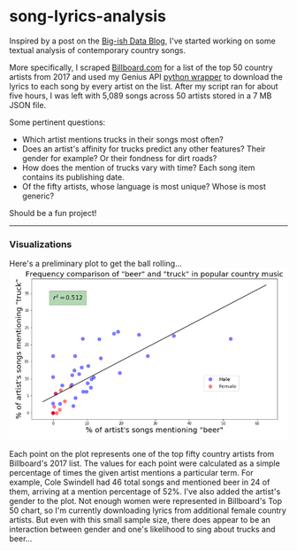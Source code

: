 # song-lyrics-analysis

Inspired by a post on the [Big-ish Data Blog](https://bigishdata.com/2016/10/25/talkin-bout-trucks-beer-and-love-in-country-songs-analyzing-genius-lyrics/), I've started working on some textual analysis of contemporary country songs.

More specifically, I scraped [Billboard.com](https://www.billboard.com/charts/year-end/2017/top-country-artists) for a list of the top 50 country artists from 2017 and used my Genius API [python wrapper](https://github.com/johnwmillr/GeniusLyrics) to download the lyrics to each song by every artist on the list. After my script ran for about five hours, I was left with 5,089 songs across 50 artists stored in a 7 MB JSON file.

Some pertinent questions:
  - Which artist mentions trucks in their songs most often?
  - Does an artist's affinity for trucks predict any other features? Their gender for example? Or their fondness for dirt roads?
  - How does the mention of trucks vary with time? Each song item contains its publishing date.
  - Of the fifty artists, whose language is most unique? Whose is most generic?

Should be a fun project!

---
### Visualizations
Here's a preliminary plot to get the ball rolling...
![beer_and_trucks](FreqPlot_beer_and_truck.png)

Each point on the plot represents one of the top fifty country artists from Billboard's 2017 list. The values for each point were calculated as a simple percentage of times the given artist mentions a particular term. For example, Cole Swindell had 46 total songs and mentioned beer in 24 of them, arriving at a mention percentage of 52%. I've also added the artist's gender to the plot. Not enough women were represented in Billboard's Top 50 chart, so I'm currently downloading lyrics from additional female country artists. But even with this small sample size, there does appear to be an interaction between gender and one's likelihood to sing about trucks and beer...
